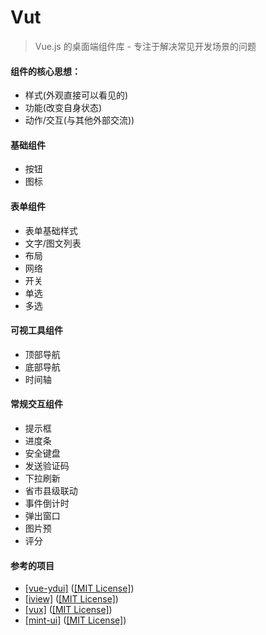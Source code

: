 # Vut 

> Vue.js 的桌面端组件库 - 专注于解决常见开发场景的问题 

####  组件的核心思想：
- 样式(外观直接可以看见的)
- 功能(改变自身状态)
- 动作/交互(与其他外部交流))

####  基础组件
- 按钮
- 图标
 
####  表单组件
- 表单基础样式
- 文字/图文列表
- 布局
- 网络
- 开关
- 单选
- 多选


####  可视工具组件
- 顶部导航
- 底部导航
- 时间轴


####  常规交互组件
- 提示框
- 进度条
- 安全键盘
- 发送验证码
- 下拉刷新
- 省市县级联动
- 事件倒计时
- 弹出窗口
- 图片预
- 评分


#### 参考的项目
* <a href="https://github.com/ydcss/vue-ydui" target="_blank">[vue-ydui]</a> (<a href="https://github.com/ydcss/vue-ydui" target="_blank">[MIT License]</a>)
* <a href="https://github.com/iview/iview" target="_blank">[iview]</a> (<a href="https://github.com/iview/iview/blob/2.0/LICENSE" target="_blank">[MIT License]</a>)
* <a href="https://github.com/airyland/vux" target="_blank">[vux]</a> (<a href="https://github.com/airyland/vux/blob/v2/LICENSE" target="_blank">[MIT License]</a>)
* <a href="https://github.com/ElemeFE/mint-ui" target="_blank">[mint-ui]</a> (<a href="https://github.com/ElemeFE/mint-ui/blob/master/LICENSE" target="_blank">[MIT License]</a>)